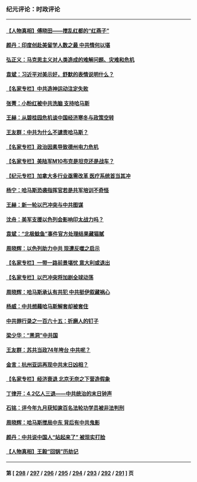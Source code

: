### 纪元评论：时政评论
---
#### [【人物真相】傅晓田——搅乱红都的“红燕子”](../../pages/nsc1025/n14094741.md) 
#### [颜丹：印度创赴美留学人数之最 中共情何以堪](../../pages/nsc1025/n14094409.md) 
#### [弘正义：马克思主义对人类造成的难解问题、灾难和危机](../../pages/nsc1025/n14094457.md) 
#### [袁斌：习近平对美示好，舒默的表情说明什么？](../../pages/nsc1025/n14094410.md) 
#### [【名家专栏】中共造神运动注定失败](../../pages/nsc1025/n14090830.md) 
#### [张菁：小粉红被中共洗脑 支持哈马斯](../../pages/nsc1025/n14094044.md) 
#### [王赫：从碧桂园危机谈中国经济寒冬与政策空转](../../pages/nsc1025/n14094052.md) 
#### [王友群：中共为什么不谴责哈马斯？](../../pages/nsc1025/n14094039.md) 
#### [【名家专栏】政治因素导致德州电力危机](../../pages/nsc1025/n14093104.md) 
#### [【名家专栏】美陆军M10布克是坦克还是战车？](../../pages/nsc1025/n14081648.md) 
#### [【纪元专栏】加拿大多行业亟需改革 医疗系统首当其冲](../../pages/nsc1025/n14093204.md) 
#### [杨宁：哈马斯恐袭指挥官若是共军培训不奇怪](../../pages/nsc1025/n14093172.md) 
#### [王赫：新一轮以巴冲突与中共图谋](../../pages/nsc1025/n14092738.md) 
#### [沈舟：美军支援以色列会影响印太战力吗？](../../pages/nsc1025/n14092679.md) 
#### [袁斌：“北极鲶鱼”事件官方处理结果藏猫腻](../../pages/nsc1025/n14092715.md) 
#### [周晓辉：以色列助力中共 现遭反噬之启示](../../pages/nsc1025/n14092349.md) 
#### [【名家专栏】一带一路前景堪忧 意大利或退出](../../pages/nsc1025/n14091445.md) 
#### [【名家专栏】以巴冲突将加剧全球动荡](../../pages/nsc1025/n14092202.md) 
#### [周晓辉：哈马斯承认有共犯 中共挺伊叙藏祸心](../../pages/nsc1025/n14091687.md) 
#### [杨威：中共想藉哈马斯解套却被套住](../../pages/nsc1025/n14091796.md) 
#### [中共罪行录之一百六十五：折磨人的钉子](../../pages/nsc1025/n14091950.md) 
#### [梁少华：“黑洞”中共国](../../pages/nsc1025/n14091772.md) 
#### [王友群：苏共当政74年垮台 中共呢？](../../pages/nsc1025/n14091837.md) 
#### [金言：杭州亚运再现中共末日凶相？](../../pages/nsc1025/n14091599.md) 
#### [【名家专栏】经济衰退 北京无奈之下营造假象](../../pages/nsc1025/n14089690.md) 
#### [丁律开：4.2亿人三退——中共统治的末日钟声](../../pages/nsc1025/n14091340.md) 
#### [石铭：评今年九月获知逾百名法轮功学员被非法判刑](../../pages/nsc1025/n14091311.md) 
#### [周晓辉：哈马斯搅局中东 背后有中共鬼影](../../pages/nsc1025/n14090943.md) 
#### [颜丹：中共说中国人“站起来了” 被现实打脸](../../pages/nsc1025/n14090934.md) 
#### [【人物真相】王毅“回锅”历劫记](../../pages/nsc1025/n14090880.md) 

---
#### 第 [ [298](./298.md) / [297](./297.md) / [296](./296.md) / [295](./295.md) / [294](./294.md) / [293](./293.md) / [292](./292.md) / [291](./291.md) ] 页

